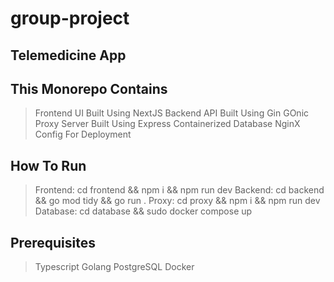 # group-project

## Telemedicine App

## This Monorepo Contains

> Frontend UI Built Using NextJS
> Backend API Built Using Gin GOnic
> Proxy Server Built Using Express
> Containerized Database
> NginX Config For Deployment

## How To Run

> Frontend: cd frontend && npm i && npm run dev
> Backend: cd backend && go mod tidy && go run .
> Proxy: cd proxy && npm i && npm run dev
> Database: cd database && sudo docker compose up

## Prerequisites

> Typescript
> Golang
> PostgreSQL
> Docker